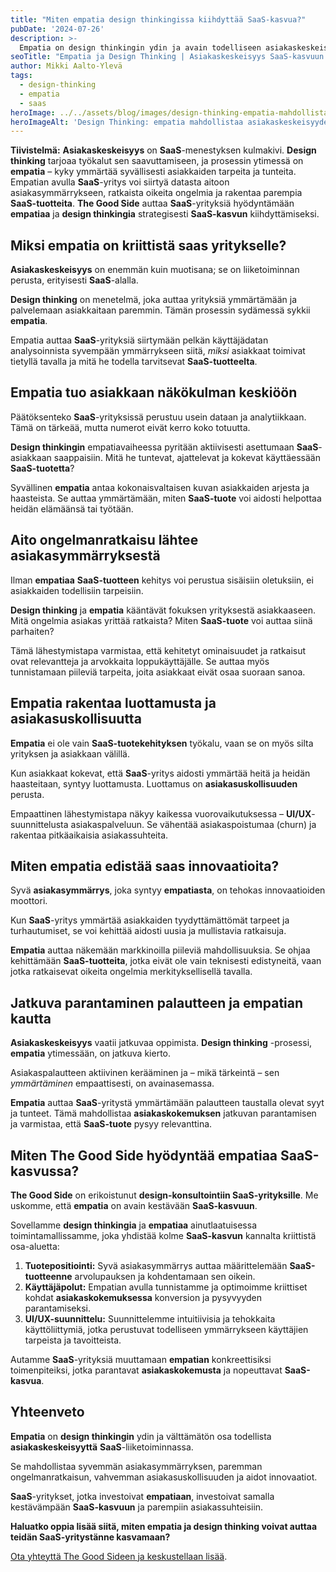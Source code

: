 ```yaml
---
title: "Miten empatia design thinkingissa kiihdyttää SaaS-kasvua?"
pubDate: '2024-07-26'
description: >-
  Empatia on design thinkingin ydin ja avain todelliseen asiakaskeskeisyyteen SaaS-liiketoiminnassa. Näin se auttaa ymmärtämään asiakkaita ja kiihdyttämään SaaS-kasvua.
seoTitle: "Empatia ja Design Thinking | Asiakaskeskeisyys SaaS-kasvuun | The Good Side"
author: Mikki Aalto-Ylevä
tags:
  - design-thinking
  - empatia
  - saas
heroImage: ../../assets/blog/images/design-thinking-empatia-mahdollistaa-asiakaskeskeisyyden/featured.webp
heroImageAlt: 'Design Thinking: empatia mahdollistaa asiakaskeskeisyyden'
---
```


**Tiivistelmä:** **Asiakaskeskeisyys** on **SaaS**-menestyksen kulmakivi. **Design thinking** tarjoaa työkalut sen saavuttamiseen, ja prosessin ytimessä on **empatia** – kyky ymmärtää syvällisesti asiakkaiden tarpeita ja tunteita. Empatian avulla **SaaS**-yritys voi siirtyä datasta aitoon asiakasymmärrykseen, ratkaista oikeita ongelmia ja rakentaa parempia **SaaS-tuotteita**. **The Good Side** auttaa **SaaS**-yrityksiä hyödyntämään **empatiaa** ja **design thinkingia** strategisesti **SaaS-kasvun** kiihdyttämiseksi.

## Miksi empatia on kriittistä saas yritykselle?

**Asiakaskeskeisyys** on enemmän kuin muotisana; se on liiketoiminnan perusta, erityisesti **SaaS**-alalla.

**Design thinking** on menetelmä, joka auttaa yrityksiä ymmärtämään ja palvelemaan asiakkaitaan paremmin. Tämän prosessin sydämessä sykkii **empatia**.

Empatia auttaa **SaaS**-yrityksiä siirtymään pelkän käyttäjädatan analysoinnista syvempään ymmärrykseen siitä, *miksi* asiakkaat toimivat tietyllä tavalla ja mitä he todella tarvitsevat **SaaS-tuotteelta**.

## Empatia tuo asiakkaan näkökulman keskiöön

Päätöksenteko **SaaS**-yrityksissä perustuu usein dataan ja analytiikkaan. Tämä on tärkeää, mutta numerot eivät kerro koko totuutta.

**Design thinkingin** empatiavaiheessa pyritään aktiivisesti asettumaan **SaaS**-asiakkaan saappaisiin. Mitä he tuntevat, ajattelevat ja kokevat käyttäessään **SaaS-tuotetta**?

Syvällinen **empatia** antaa kokonaisvaltaisen kuvan asiakkaiden arjesta ja haasteista. Se auttaa ymmärtämään, miten **SaaS-tuote** voi aidosti helpottaa heidän elämäänsä tai työtään.

## Aito ongelmanratkaisu lähtee asiakasymmärryksestä

Ilman **empatiaa** **SaaS-tuotteen** kehitys voi perustua sisäisiin oletuksiin, ei asiakkaiden todellisiin tarpeisiin.

**Design thinking** ja **empatia** kääntävät fokuksen yrityksestä asiakkaaseen. Mitä ongelmia asiakas yrittää ratkaista? Miten **SaaS-tuote** voi auttaa siinä parhaiten?

Tämä lähestymistapa varmistaa, että kehitetyt ominaisuudet ja ratkaisut ovat relevantteja ja arvokkaita loppukäyttäjälle. Se auttaa myös tunnistamaan piileviä tarpeita, joita asiakkaat eivät osaa suoraan sanoa.

## Empatia rakentaa luottamusta ja asiakasuskollisuutta

**Empatia** ei ole vain **SaaS-tuotekehityksen** työkalu, vaan se on myös silta yrityksen ja asiakkaan välillä.

Kun asiakkaat kokevat, että **SaaS**-yritys aidosti ymmärtää heitä ja heidän haasteitaan, syntyy luottamusta. Luottamus on **asiakasuskollisuuden** perusta.

Empaattinen lähestymistapa näkyy kaikessa vuorovaikutuksessa – **UI/UX**-suunnittelusta asiakaspalveluun. Se vähentää asiakaspoistumaa (churn) ja rakentaa pitkäaikaisia asiakassuhteita.

## Miten empatia edistää saas innovaatioita?

Syvä **asiakasymmärrys**, joka syntyy **empatiasta**, on tehokas innovaatioiden moottori.

Kun **SaaS**-yritys ymmärtää asiakkaiden tyydyttämättömät tarpeet ja turhautumiset, se voi kehittää aidosti uusia ja mullistavia ratkaisuja.

**Empatia** auttaa näkemään markkinoilla piileviä mahdollisuuksia. Se ohjaa kehittämään **SaaS-tuotteita**, jotka eivät ole vain teknisesti edistyneitä, vaan jotka ratkaisevat oikeita ongelmia merkityksellisellä tavalla.

## Jatkuva parantaminen palautteen ja empatian kautta

**Asiakaskeskeisyys** vaatii jatkuvaa oppimista. **Design thinking** -prosessi, **empatia** ytimessään, on jatkuva kierto.

Asiakaspalautteen aktiivinen kerääminen ja – mikä tärkeintä – sen *ymmärtäminen* empaattisesti, on avainasemassa.

**Empatia** auttaa **SaaS**-yritystä ymmärtämään palautteen taustalla olevat syyt ja tunteet. Tämä mahdollistaa **asiakaskokemuksen** jatkuvan parantamisen ja varmistaa, että **SaaS-tuote** pysyy relevanttina.

## Miten The Good Side hyödyntää empatiaa SaaS-kasvussa?

**The Good Side** on erikoistunut **design-konsultointiin SaaS-yrityksille**. Me uskomme, että **empatia** on avain kestävään **SaaS-kasvuun**.

Sovellamme **design thinkingia** ja **empatiaa** ainutlaatuisessa toimintamallissamme, joka yhdistää kolme **SaaS-kasvun** kannalta kriittistä osa-aluetta:

1.  **Tuotepositiointi:** Syvä asiakasymmärrys auttaa määrittelemään **SaaS-tuotteenne** arvolupauksen ja kohdentamaan sen oikein.
2.  **Käyttäjäpolut:** Empatian avulla tunnistamme ja optimoimme kriittiset kohdat **asiakaskokemuksessa** konversion ja pysyvyyden parantamiseksi.
3.  **UI/UX-suunnittelu:** Suunnittelemme intuitiivisia ja tehokkaita käyttöliittymiä, jotka perustuvat todelliseen ymmärrykseen käyttäjien tarpeista ja tavoitteista.

Autamme **SaaS**-yrityksiä muuttamaan **empatian** konkreettisiksi toimenpiteiksi, jotka parantavat **asiakaskokemusta** ja nopeuttavat **SaaS-kasvua**.

## Yhteenveto

**Empatia** on **design thinkingin** ydin ja välttämätön osa todellista **asiakaskeskeisyyttä** **SaaS**-liiketoiminnassa.

Se mahdollistaa syvemmän asiakasymmärryksen, paremman ongelmanratkaisun, vahvemman asiakasuskollisuuden ja aidot innovaatiot.

**SaaS**-yritykset, jotka investoivat **empatiaan**, investoivat samalla kestävämpään **SaaS-kasvuun** ja parempiin asiakassuhteisiin.

**Haluatko oppia lisää siitä, miten empatia ja design thinking voivat auttaa teidän SaaS-yritystänne kasvamaan?**

[Ota yhteyttä The Good Sideen ja keskustellaan lisää](/[locale]/contact/).